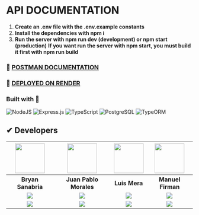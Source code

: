 # API DOCUMENTATION

1. **Create an .env file with the .env.example constants**
2. **Install the dependencies with npm i**
3. **Run the server with npm run dev (development) or npm start (production)**
    **If you want run the server with npm start, you must build it first with npm run build**

### 🔗 <a href="https://documenter.getpostman.com/view/24686438/2s93m7X2Ji">POSTMAN DOCUMENTATION</a>

### 🔗 <a href="https://render.com/">DEPLOYED ON RENDER</a>

### Built with 🧰
![NodeJS](https://img.shields.io/badge/Node.js-6DA55F?style=for-the-badge&logo=Node.js&logoColor=white) ![Express.js](https://img.shields.io/badge/Express.js-%23404d59.svg?style=for-the-badge&logo=Express&logoColor=%2361DAFB) ![TypeScript](https://img.shields.io/badge/TypeScript-blue.svg?style=for-the-badge&logo=TypeScript&logoColor=white) ![PostgreSQL](https://img.shields.io/badge/postgresql-4169e1?style=for-the-badge&logo=postgresql&logoColor=white) ![TypeORM](https://camo.githubusercontent.com/0b6a6b6183b0ac7f492e5e29cda3e26c701a03a53407e8ab3798f0e27bc5af94/68747470733a2f2f696d672e736869656c64732e696f2f7374617469632f76313f7374796c653d666f722d7468652d6261646765266d6573736167653d54797065666f726d26636f6c6f723d323632363237266c6f676f3d54797065666f726d266c6f676f436f6c6f723d464646464646266c6162656c3d)

## ✔ Developers
| <img src="https://avatars.githubusercontent.com/u/103947485?v=4" width=80> | <img src="https://ca.slack-edge.com/T02KS88FB0E-U04U8M2EVFW-42dbd7f76529-512" width=80> | <img src="https://avatars.githubusercontent.com/u/95388543?v=4" width=80> | <img src="https://avatars.githubusercontent.com/u/92244840?v=4" width=80> |
|:-:|:-:|:-:|:-:|
| **Bryan Sanabria** | **Juan Pablo Morales** | **Luis Mera** | **Manuel Firman** |
| <a href="https://github.com/Bryansss1"><img src="https://img.shields.io/badge/github-%23121011.svg?&style=for-the-badge&logo=github&logoColor=white"/></a> | <a href="JUAMPI"><img src="https://img.shields.io/badge/github-%23121011.svg?&style=for-the-badge&logo=github&logoColor=white"/></a> | <a href="https://github.com/luismera86"><img src="https://img.shields.io/badge/github-%23121011.svg?&style=for-the-badge&logo=github&logoColor=white"/></a> | <a href="https://github.com/manuelfirman"><img src="https://img.shields.io/badge/github-%23121011.svg?&style=for-the-badge&logo=github&logoColor=white"/></a> |
| <a href="https://www.linkedin.com/in/bryan-david-sanabria-azuaje-025040253/"><img src="https://img.shields.io/badge/linkedin%20-%230077B5.svg?&style=for-the-badge&logo=linkedin&logoColor=white"/></a> | <a href="https://www.linkedin.com/in/juan-pablo-morales-018/"><img src="https://img.shields.io/badge/linkedin%20-%230077B5.svg?&style=for-the-badge&logo=linkedin&logoColor=white"/></a> | <a href="https://www.linkedin.com/in/luis-mera-developer/"><img src="https://img.shields.io/badge/linkedin%20-%230077B5.svg?&style=for-the-badge&logo=linkedin&logoColor=white"/></a> | <a href="https://www.linkedin.com/in/manuel-firman/"><img src="https://img.shields.io/badge/linkedin%20-%230077B5.svg?&style=for-the-badge&logo=linkedin&logoColor=white"/></a> |